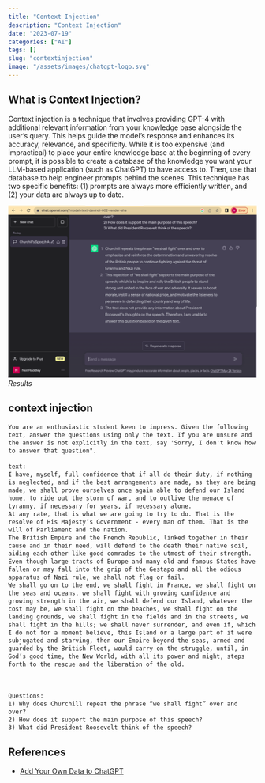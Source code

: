 ```yaml
---
title: "Context Injection"
description: "Context Injection"
date: "2023-07-19"
categories: ["AI"]
tags: []
slug: "contextinjection"
image: "/assets/images/chatgpt-logo.svg"
---
```




## What is Context Injection?

Context injection is a technique that involves providing GPT-4 with additional relevant information from your knowledge base alongside the user’s query. This helps guide the model’s response and enhances its accuracy, relevance, and specificity. While it is too expensive (and impractical) to place your entire knowledge base at the beginning of every prompt, it is possible to create a database of the knowledge you want your LLM-based application (such as ChatGPT) to have access to. Then, use that database to help engineer prompts behind the scenes. This technique has two specific benefits: (1) prompts are always more efficiently written, and (2) your data are always up to date.

![](/assets/images/contextinjection/screen-shot-2023-07-19-at-11.17.35-pm-1836x1268.png)
*Results*


## context injection

```text
You are an enthusiastic student keen to impress. Given the following text, answer the questions using only the text. If you are unsure and the answer is not explicitly in the text, say 'Sorry, I don't know how to answer that question".

text:
I have, myself, full confidence that if all do their duty, if nothing is neglected, and if the best arrangements are made, as they are being made, we shall prove ourselves once again able to defend our Island home, to ride out the storm of war, and to outlive the menace of tyranny, if necessary for years, if necessary alone.
At any rate, that is what we are going to try to do. That is the resolve of His Majesty’s Government - every man of them. That is the will of Parliament and the nation.
The British Empire and the French Republic, linked together in their cause and in their need, will defend to the death their native soil, aiding each other like good comrades to the utmost of their strength.
Even though large tracts of Europe and many old and famous States have fallen or may fall into the grip of the Gestapo and all the odious apparatus of Nazi rule, we shall not flag or fail.
We shall go on to the end, we shall fight in France, we shall fight on the seas and oceans, we shall fight with growing confidence and growing strength in the air, we shall defend our Island, whatever the cost may be, we shall fight on the beaches, we shall fight on the landing grounds, we shall fight in the fields and in the streets, we shall fight in the hills; we shall never surrender, and even if, which I do not for a moment believe, this Island or a large part of it were subjugated and starving, then our Empire beyond the seas, armed and guarded by the British Fleet, would carry on the struggle, until, in God’s good time, the New World, with all its power and might, steps forth to the rescue and the liberation of the old.



Questions: 
1) Why does Churchill repeat the phrase “we shall fight” over and over?
2) How does it support the main purpose of this speech?
3) What did President Roosevelt think of the speech?
```
## References

- [Add Your Own Data to ChatGPT](https://shellypalmer.com/2023/04/add-your-own-data-to-chatgpt/)